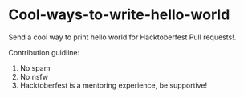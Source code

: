 # Cool-ways-to-write-hello-world
Send a cool way to print hello world for Hacktoberfest Pull requests!.

Contribution guidline:
1. No spam
2. No nsfw
3. Hacktoberfest is a mentoring experience, be supportive!
